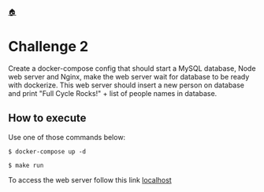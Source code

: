 [🏠](https://github.com/marcobelo/docker_fullcycle/tree/master)

# Challenge 2

Create a docker-compose config that should start a MySQL database, Node web server and Nginx, make the web server wait for database to be ready with dockerize.
This web server should insert a new person on database and print "Full Cycle Rocks!" + list of people names in database.

## How to execute

Use one of those commands below:

`$ docker-compose up -d`

`$ make run`

To access the web server follow this link [localhost](http://localhost:8080/)